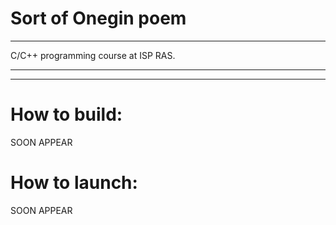 # Sort of Onegin poem

---

C/C++ programming course at ISP RAS.

---

<!-- Necessary tools:

+ gcc
+ doxygen -->

---

# How to build:

SOON APPEAR

<!-- The build is supported by Makefile:

> Build an exe file, tests, and documentation:
>> make full
>
> Build an exe file
>> make exeFile
>
> Build the documentation (which is located in the docs - index.html):
>> make docs
>
> Build tests
>> make tests -->

# How to launch:

SOON APPEAR

<!-- 
> Launch program:
>> make runExeFile
>
> Launch tests
>> make runTests -->
